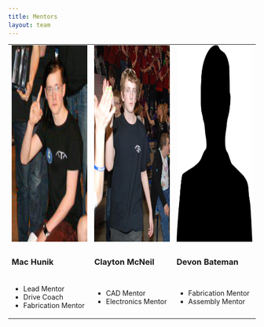 ```yaml
---
title: Mentors
layout: team
---
```


<table>
    <tr>
        <td>
            <img style="height:400px;width:300px;" src="/members/mac-hunik.jpg" alt="Mac Hunik" class="img-rounded">
        </td>
        <td>
            <img style="height:400px;width:300px;" src="/members/clayton-mcneil.jpg" alt="Clayton McNeil" class="img-rounded">
        </td>
        <td>
            <img style="height:400px;width:300px;" src="/members/placeholderM.png" alt="Devon Bateman" class="img-rounded">
        </td>
    </tr>
    <tr>
        <td>
            <h3>Mac Hunik</h3>
        </td>
        <td>
            <h3>Clayton McNeil</h3>
        </td>
        <td>
            <h3>Devon Bateman</h3>
        </td>
    </tr>
    <tr>
        <td>
            <ul class="list-unstyled">
                <li>Lead Mentor
                <li>Drive Coach
                <li>Fabrication Mentor
            </ul>
        </td>
        <td>
            <ul class="list-unstyled">
  				<li>CAD Mentor
                <li>Electronics Mentor
            </ul>
        </td>
        <td>
            <ul class="list-unstyled">
                <li>Fabrication Mentor
                <li>Assembly Mentor
            </ul>
        </td>
    </tr>
</table>
